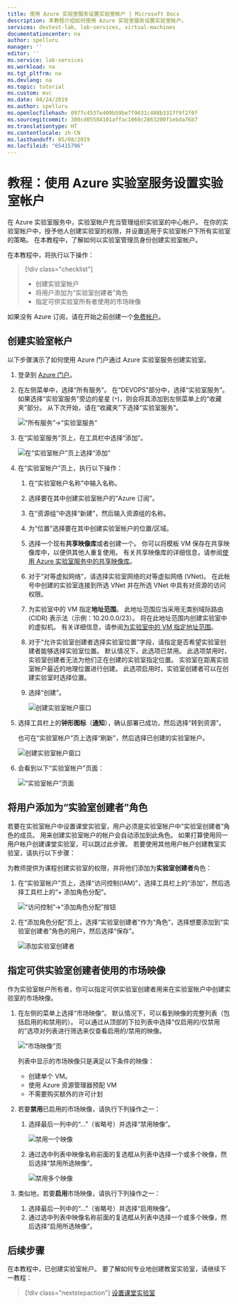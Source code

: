 ```yaml
---
title: 使用 Azure 实验室服务设置实验室帐户 | Microsoft Docs
description: 本教程介绍如何使用 Azure 实验室服务设置实验室帐户。
services: devtest-lab, lab-services, virtual-machines
documentationcenter: na
author: spelluru
manager: ''
editor: ''
ms.service: lab-services
ms.workload: na
ms.tgt_pltfrm: na
ms.devlang: na
ms.topic: tutorial
ms.custom: mvc
ms.date: 04/24/2019
ms.author: spelluru
ms.openlocfilehash: 0977c4537e409b59be7f9031c488b3317f9f2f0f
ms.sourcegitcommit: 300cd05584101affac1060c2863200f1ebda76b7
ms.translationtype: HT
ms.contentlocale: zh-CN
ms.lasthandoff: 05/08/2019
ms.locfileid: "65415796"
---
```

# <a name="tutorial-set-up-a-lab-account-with-azure-lab-services"></a>教程：使用 Azure 实验室服务设置实验室帐户
在 Azure 实验室服务中，实验室帐户充当管理组织实验室的中心帐户。 在你的实验室帐户中，授予他人创建实验室的权限，并设置适用于实验室帐户下所有实验室的策略。 在本教程中，了解如何以实验室管理员身份创建实验室帐户。 

在本教程中，将执行以下操作：

> [!div class="checklist"]
> * 创建实验室帐户
> * 将用户添加为“实验室创建者”角色
> * 指定可供实验室所有者使用的市场映像

如果没有 Azure 订阅，请在开始之前创建一个[免费帐户](https://azure.microsoft.com/free/)。

## <a name="create-a-lab-account"></a>创建实验室帐户
以下步骤演示了如何使用 Azure 门户通过 Azure 实验室服务创建实验室。 

1. 登录到 [Azure 门户](https://portal.azure.com)。
2. 在左侧菜单中，选择“所有服务”。 在“DEVOPS”部分中，选择“实验室服务”。 如果选择“实验室服务”旁边的星星 (`*`)，则会将其添加到左侧菜单上的“收藏夹”部分。 从下次开始，请在“收藏夹”下选择“实验室服务”。

    ![“所有服务”->“实验室服务”](../media/tutorial-setup-lab-account/select-lab-accounts-service.png)
3. 在“实验室服务”页上，在工具栏中选择“添加”。 

    ![在“实验室帐户”页上选择“添加”](../media/tutorial-setup-lab-account/add-lab-account-button.png)
4. 在“实验室帐户”页上，执行以下操作： 
    1. 在“实验室帐户名称”中输入名称。 
    2. 选择要在其中创建实验室帐户的“Azure 订阅”。
    3. 在“资源组”中选择“新建”，然后输入资源组的名称。
    4. 为“位置”选择要在其中创建实验室帐户的位置/区域。 
    5. 选择一个现有**共享映像库**或者创建一个。 你可以将模板 VM 保存在共享映像库中，以便供其他人重复使用。 有关共享映像库的详细信息，请参阅[使用 Azure 实验室服务中的共享映像库](how-to-use-shared-image-gallery.md)。 
    6. 对于“对等虚拟网络”，请选择实验室网络的对等虚拟网络 (VNet)。 在此帐号中创建的实验室连接到所选 VNet 并在所选 VNet 中具有对资源的访问权限。 
    7. 为实验室中的 VM 指定**地址范围**。 此地址范围应当采用无类别域际路由 (CIDR) 表示法（示例：10.20.0.0/23）。 将在此地址范围内创建实验室中的虚拟机。 有关详细信息，请参阅[为实验室中的 VM 指定地址范围](how-to-configure-lab-accounts.md#specify-an-address-range-for-vms-in-the-lab)。
    8. 对于“允许实验室创建者选择实验室位置”字段，请指定是否希望实验室创建者能够选择实验室位置。 默认情况下，此选项已禁用。 此选项禁用时，实验室创建者无法为他们正在创建的实验室指定位置。 实验室在距离实验室帐户最近的地理位置进行创建。 此选项启用时，实验室创建者可以在创建实验室时选择位置。 
    9. 选择“创建”。 

        ![创建实验室帐户窗口](../media/tutorial-setup-lab-account/lab-account-settings.png)
5. 选择工具栏上的**钟形图标**（**通知**），确认部署已成功，然后选择“转到资源”。 

    也可在“实验室帐户”页上选择“刷新”，然后选择已创建的实验室帐户。 

    ![创建实验室帐户窗口](../media/tutorial-setup-lab-account/go-to-lab-account.png)    
6. 会看到以下“实验室帐户”页面：

    ![“实验室帐户”页面](../media/tutorial-setup-lab-account/lab-account-page.png)

## <a name="add-a-user-to-the-lab-creator-role"></a>将用户添加为“实验室创建者”角色
若要在实验室帐户中设置课堂实验室，用户必须是实验室帐户中“实验室创建者”角色的成员。 用来创建实验室帐户的帐户会自动添加到此角色。 如果打算使用同一用户帐户创建课堂实验室，可以跳过此步骤。 若要使用其他用户帐户创建教室实验室，请执行以下步骤： 

为教师提供为课程创建实验室的权限，并将他们添加为**实验室创建者**角色：

1. 在“实验室帐户”页上，选择“访问控制(IAM)”，选择工具栏上的“添加”，然后选择工具栏上的“+ 添加角色分配”。 

    ![“访问控制”->“添加角色分配”按钮](../media/tutorial-setup-lab-account/add-role-assignment-button.png)
1. 在“添加角色分配”页上，选择“实验室创建者”作为“角色”，选择想要添加到“实验室创建者”角色的用户，然后选择“保存”。 

    ![添加实验室创建者](../media/tutorial-setup-lab-account/add-lab-creator.png)

## <a name="specify-marketplace-images-available-to-lab-creators"></a>指定可供实验室创建者使用的市场映像
作为实验室帐户所有者，你可以指定可供实验室创建者用来在实验室帐户中创建实验室的市场映像。 

1. 在左侧的菜单上选择“市场映像”。 默认情况下，可以看到映像的完整列表（包括启用的和禁用的）。 可以通过从顶部的下拉列表中选择“仅启用的/仅禁用的”选项对列表进行筛选来仅查看启用的/禁用的映像。 
    
    ![“市场映像”页](../media/tutorial-setup-lab-account/marketplace-images-page.png)

    列表中显示的市场映像只是满足以下条件的映像：
        
    - 创建单个 VM。
    - 使用 Azure 资源管理器预配 VM
    - 不需要购买额外的许可计划
2. 若要**禁用**已启用的市场映像，请执行下列操作之一： 
    1. 选择最后一列中的“...”（省略号）并选择“禁用映像”。 

        ![禁用一个映像](../media/tutorial-setup-lab-account/disable-one-image.png) 
    2. 通过选中列表中映像名称前面的复选框从列表中选择一个或多个映像，然后选择“禁用所选映像”。 

        ![禁用多个映像](../media/tutorial-setup-lab-account/disable-multiple-images.png) 
1. 类似地，若要**启用**市场映像，请执行下列操作之一： 
    1. 选择最后一列中的“...”（省略号）并选择“启用映像”。 
    2. 通过选中列表中映像名称前面的复选框从列表中选择一个或多个映像，然后选择“启用所选映像”。 

## <a name="next-steps"></a>后续步骤
在本教程中，已创建实验室帐户。 要了解如何专业地创建教室实验室，请继续下一教程：

> [!div class="nextstepaction"]
> [设置课堂实验室](tutorial-setup-classroom-lab.md)

